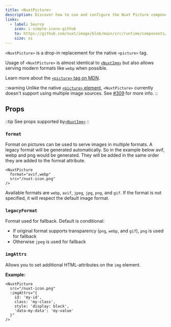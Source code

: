 ```yaml
---
title: <NuxtPicture>
description: Discover how to use and configure the Nuxt Picture component.
links:
  - label: Source
    icon: i-simple-icons-github
    to: https://github.com/nuxt/image/blob/main/src/runtime/components/nuxt-picture.ts
    size: xs
---
```


`<NuxtPicture>` is a drop-in replacement for the native `<picture>` tag.

Usage of `<NuxtPicture>` is almost identical to [`<NuxtImg>`](nuxt-img) but also allows serving modern formats like `webp` when possible.

Learn more about the [`<picture>` tag on MDN](https://developer.mozilla.org/en-US/docs/Web/HTML/Element/picture).

::warning
Unlike the native [`<picture>` element](https://developer.mozilla.org/en-US/docs/Web/HTML/Element/picture), `<NuxtPicture>` currently doesn't support using multiple image sources. See [#309](https://github.com/nuxt/image/issues/309) for more info.
::

## Props

::tip
See props supported by[`<NuxtImg>`](/usage/nuxt-img#props)</a>
::

### `format`

Format on pictures can be used to serve images in multiple formats. A legacy format will be generated automatically. So in the example below avif, webp and png would be generated. They will be added in the same order they are added to the format attribute.

```vue
<NuxtPicture
  format="avif,webp"
  src="/nuxt-icon.png"
/>
```

Available formats are `webp`, `avif`, `jpeg`, `jpg`, `png`, and `gif`. If the format is not specified, it will respect the default image format.

### `legacyFormat`

Format used for fallback. Default is conditional:

- If original format supports transparency (`png`, `webp`, and `gif`), `png` is used for fallback
- Otherwise `jpeg` is used for fallback

### `imgAttrs`

Allows you to set additional HTML-attributes on the `img` element.

**Example:**

```vue
<NuxtPicture
  src="/nuxt-icon.png"
  :imgAttrs="{
    id: 'my-id',
    class: 'my-class',
    style: 'display: block',
    'data-my-data': 'my-value'
  }"
/>
```
